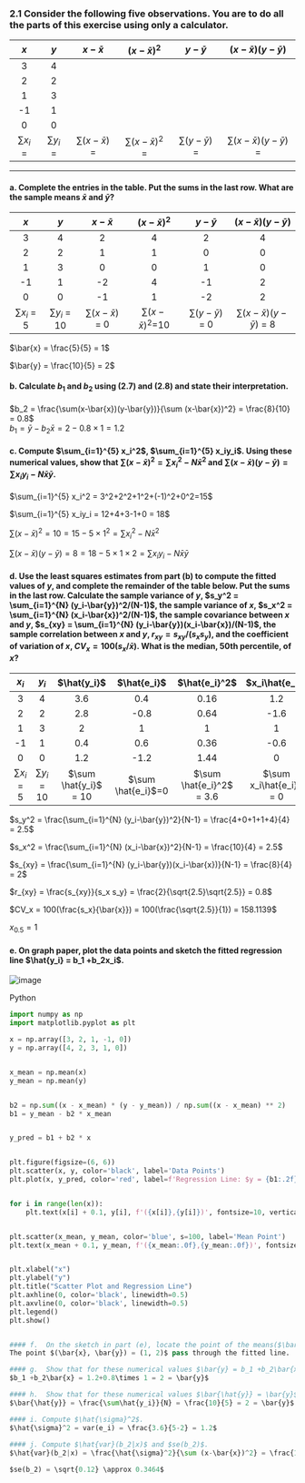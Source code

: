 ### 2.1 Consider the following five observations. You are to do all the parts of this exercise using only a calculator.

| $x$ | $y$ | $x-\bar{x}$ | $(x-\bar{x})^2$ | $y-\bar{y}$ | $(x-\bar{x})(y-\bar{y})$ |
|:---:|:---:|:-----------:|:---------------:|:-----------:|:------------------------:|
| 3   | 4   |             |                 |             |                          |
| 2   | 2   |             |                 |             |                          |
| 1   | 3   |             |                 |             |                          |
| -1  | 1   |             |                 |             |                          |
| 0   | 0   |             |                 |             |                          |
| $\sum x_i$ = | $\sum y_i$ = | $\sum (x-\bar{x})$ = | $\sum (x-\bar{x})^2$ = | $\sum (y-\bar{y})$ =  | $\sum(x-\bar{x})(y-\bar{y})$ = |    

-----
#### a. Complete the entries in the table. Put the sums in the last row. What are the sample means $\bar{x}$ and $\bar{y}$?
| $x$ | $y$ | $x-\bar{x}$ | $(x-\bar{x})^2$ | $y-\bar{y}$ | $(x-\bar{x})(y-\bar{y})$ |
|:---:|:---:|:-----------:|:---------------:|:-----------:|:------------------------:|
| 3   | 4   |2            |4                |2            |4                         |
| 2   | 2   |1            |1                |0            |0                         |
| 1   | 3   |0            |0                |1            |0                         |
| -1  | 1   |-2           |4                |-1           |2                         |
| 0   | 0   |-1           |1                |-2           |2                         |
| $\sum x_i$ = 5 | $\sum y_i$ = 10| $\sum (x-\bar{x})$ = 0| $\sum (x-\bar{x})^2$=10 | $\sum (y-\bar{y})$ = 0 | $\sum(x-\bar{x})(y-\bar{y})$ = 8|

$\bar{x} = \frac{5}{5} = 1$   

$\bar{y} = \frac{10}{5} = 2$

#### b. Calculate $b_1$ and $b_2$ using (2.7) and (2.8) and state their interpretation.
$b_2 = \frac{\sum(x-\bar{x})(y-\bar{y})}{\sum (x-\bar{x})^2} = \frac{8}{10} = 0.8$    
$b_1 = \bar{y} - b_2\bar{x} = 2 - 0.8\times 1 = 1.2$

#### c. Compute $\sum_{i=1}^{5} x_i^2$, $\sum_{i=1}^{5} x_iy_i$. Using these numerical values, show that $\sum (x-\bar{x})^2 = \sum x_i^2 - N\bar{x}^2$ and $\sum(x-\bar{x})(y-\bar{y}) = \sum x_i y_i - N\bar{x}\bar{y}$.
$\sum_{i=1}^{5} x_i^2 = 3^2+2^2+1^2+(-1)^2+0^2=15$     
    
$\sum_{i=1}^{5} x_iy_i = 12+4+3-1+0 = 18$    
    
$\sum (x-\bar{x})^2 = 10 = 15 - 5\times 1^2 = \sum x_i^2 - N\bar{x}^2$    
    
$\sum(x-\bar{x})(y-\bar{y}) = 8 = 18 - 5\times 1\times 2 = \sum x_i y_i - N\bar{x}\bar{y}$
#### d. Use the least squares estimates from part (b) to compute the fitted values of $y$, and complete the remainder of the table below. Put the sums in the last row. Calculate the sample variance of $y$, $s_y^2 = \sum_{i=1}^{N} (y_i-\bar{y})^2/(N-1)$, the sample variance of $x$, $s_x^2 = \sum_{i=1}^{N} (x_i-\bar{x})^2/(N-1)$, the sample covariance between $x$ and $y$, $s_{xy} = \sum_{i=1}^{N} (y_i-\bar{y})(x_i-\bar{x})/(N-1)$, the sample correlation between $x$ and $y$, $r_{xy} = s_{xy}/(s_x s_y)$, and the coefficient of variation of $x$, $CV_x = 100(s_x/\bar{x})$. What is the median, 50th percentile, of $x$?

| $x_i$ | $y_i$ | $\hat{y_i}$ | $\hat{e_i}$ | $\hat{e_i}^2$ | $x_i\hat{e_i}$ |
|:-----:|:-----:|:-----------:|:-----------:|:-------------:|:--------------:|
| 3     | 4     |3.6          |0.4          |0.16           |1.2             |
| 2     | 2     |2.8          |-0.8         |0.64           |-1.6            |
| 1     | 3     |2            |1            |1              |1               |
| -1    | 1     |0.4          |0.6          |0.36           |-0.6            |
| 0     | 0     |1.2          |-1.2         |1.44           |0               |
| $\sum x_i$ = 5 | $\sum y_i$ = 10| $\sum \hat{y_i}$ = 10 | $\sum \hat{e_i}$=0 | $\sum \hat{e_i}^2$ = 3.6 | $\sum x_i\hat{e_i}$ = 0|

$s_y^2 = \frac{\sum_{i=1}^{N} (y_i-\bar{y})^2}{N-1} = \frac{4+0+1+1+4}{4} = 2.5$    
     
$s_x^2 = \frac{\sum_{i=1}^{N} (x_i-\bar{x})^2}{N-1} = \frac{10}{4} = 2.5$  
    
$s_{xy} = \frac{\sum_{i=1}^{N} (y_i-\bar{y})(x_i-\bar{x})}{N-1} = \frac{8}{4} = 2$    
   
$r_{xy} = \frac{s_{xy}}{s_x s_y} = \frac{2}{\sqrt{2.5}\sqrt{2.5}} = 0.8$    
     
$CV_x = 100(\frac{s_x}{\bar{x}}) = 100(\frac{\sqrt{2.5}}{1}) = 158.1139$     

$x_{0.5} = 1$

#### e. On graph paper, plot the data points and sketch the fitted regression line $\hat{y_i} = b_1 +b_2x_i$.
![image](https://github.com/user-attachments/assets/ec8280b4-9cab-4252-9e21-f1aa8f6dd9fb)   

Python 
```Python
import numpy as np
import matplotlib.pyplot as plt

x = np.array([3, 2, 1, -1, 0])
y = np.array([4, 2, 3, 1, 0])


x_mean = np.mean(x)
y_mean = np.mean(y)


b2 = np.sum((x - x_mean) * (y - y_mean)) / np.sum((x - x_mean) ** 2)
b1 = y_mean - b2 * x_mean


y_pred = b1 + b2 * x


plt.figure(figsize=(6, 6))
plt.scatter(x, y, color='black', label='Data Points')  
plt.plot(x, y_pred, color='red', label=f'Regression Line: $y = {b1:.2f} + {b2:.2f}x$')  


for i in range(len(x)):
    plt.text(x[i] + 0.1, y[i], f'({x[i]},{y[i]})', fontsize=10, verticalalignment='bottom')


plt.scatter(x_mean, y_mean, color='blue', s=100, label='Mean Point')
plt.text(x_mean + 0.1, y_mean, f'({x_mean:.0f},{y_mean:.0f})', fontsize=10, color='blue')


plt.xlabel("x")
plt.ylabel("y")
plt.title("Scatter Plot and Regression Line")
plt.axhline(0, color='black', linewidth=0.5)
plt.axvline(0, color='black', linewidth=0.5)
plt.legend()
plt.show()


#### f.  On the sketch in part (e), locate the point of the means($\bar{x}, \bar{y}$). Does your fitted line pass through that point? If not, go back to the drawing board, literally.
The point $(\bar{x}, \bar{y}) = (1, 2)$ pass through the fitted line.

#### g.  Show that for these numerical values $\bar{y} = b_1 +b_2\bar{x}$.
$b_1 +b_2\bar{x} = 1.2+0.8\times 1 = 2 = \bar{y}$

#### h.  Show that for these numerical values $\bar{\hat{y}} = \bar{y}$, where $\bar{\hat{y}} =\sum \hat{y_i}/N$.
$\bar{\hat{y}} = \frac{\sum\hat{y_i}}{N} = \frac{10}{5} = 2 = \bar{y}$

#### i. Compute $\hat{\sigma}^2$.
$\hat{\sigma}^2 = var(e_i) = \frac{3.6}{5-2} = 1.2$
 
#### j. Compute $\hat{var}(b_2|x)$ and $se(b_2)$.
$\hat{var}(b_2|x) = \frac{\hat{\sigma}^2}{\sum (x-\bar{x})^2} = \frac{1.2}{10} = 0.12$    

$se(b_2) = \sqrt{0.12} \approx 0.3464$
